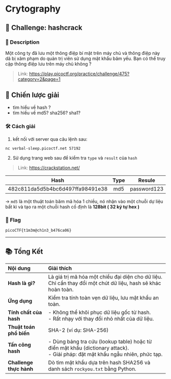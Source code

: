 
# Crytography

## 🧩 Challenge: hashcrack

### 📝 Description

Một công ty đã lưu một thông điệp bí mật trên máy chủ và thông điệp này dã bị xâm phạm do quản trị viên sử dụng mật khẩu băm yếu. Bạn có thể truy cập thông điệp lưu trên máy chủ không ?

> Link: https://play.picoctf.org/practice/challenge/475?category=2&page=1

## 🧠 Chiến lược giải

- tìm hiểu về hash ?
- tìm hiều về md5? sha256? sha1?

### 🛠️ Cách giải

1. kết nối với server qua câu lệnh sau:

```
nc verbal-sleep.picoctf.net 57192
```

2. Sử dụng trang web sau để kiểm tra `type` và `result` của `hash`

> Link: https://crackstation.net/

| **Hash** | **Type** | **Resule** |
|:--------:|:---------:|:---------:|
|482c811da5d5b4bc6d497ffa98491e38| md5 | password123 |

-> `md5` là một thuật toán băm mã hóa 1 chiều, nó nhận vào một chuỗi dự liệu bất kì và tạo ra một chuỗi hash cố định là **128bit ( 32 ký tự hex )**






   

### 🏁 Flag
```
picoCTF{t1m3m@ch1n3_b476ca06}
```

---

## 📚 Tổng Kết

| **Nội dung**            | **Giải thích**                                                                                   |
|:------------------------|:------------------------------------------------------------------------------------------------|
| **Hash là gì?**           | Là giá trị mã hóa một chiều đại diện cho dữ liệu. Chỉ cần thay đổi một chút dữ liệu, hash sẽ khác hoàn toàn. |
| **Ứng dụng**              | Kiểm tra tính toàn vẹn dữ liệu, lưu mật khẩu an toàn.                                           |
| **Tính chất của hash**    | - Không thể khôi phục dữ liệu gốc từ hash. <br> - Rất nhạy với thay đổi nhỏ nhất của dữ liệu.     |
| **Thuật toán phổ biến**   | SHA-2 (ví dụ: SHA-256)                                                                          |
| **Tấn công hash**         | - Dùng bảng tra cứu (lookup table) hoặc từ điển mật khẩu (dictionary attack). <br> - Giải pháp: đặt mật khẩu ngẫu nhiên, phức tạp. |
| **Challenge thực hành**   | Dò tìm mật khẩu dựa trên hash SHA256 và danh sách `rockyou.txt` bằng Python.                     |


